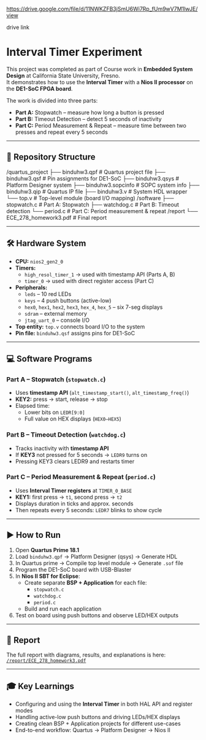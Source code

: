 https://drive.google.com/file/d/11NWKZFB3jSmU6Wi7Rp_fUm9wV7M1lwJE/view

drive link


# Interval Timer Experiment

This project was completed as part of Course work in **Embedded System Design** at California State University, Fresno.  
It demonstrates how to use the **Interval Timer** with a **Nios II processor** on the **DE1-SoC FPGA board**.  

The work is divided into three parts:
- **Part A:** Stopwatch – measure how long a button is pressed  
- **Part B:** Timeout Detection – detect 5 seconds of inactivity  
- **Part C:** Period Measurement & Repeat – measure time between two presses and repeat every 5 seconds  

---

## 📂 Repository Structure

/quartus_project
├── binduhw3.qpf # Quartus project file
├── binduhw3.qsf # Pin assignments for DE1-SoC
├── binduhw3.qsys # Platform Designer system
├── binduhw3.sopcinfo # SOPC system info
├── binduhw3.qip # Quartus IP file
├── binduhw3.v # System HDL wrapper
└── top.v # Top-level module (board I/O mapping)
/software
├── stopwatch.c # Part A: Stopwatch
├── watchdog.c # Part B: Timeout detection
└── period.c # Part C: Period measurement & repeat
/report
└── ECE_278_homework3.pdf # Final report


---

## 🛠 Hardware System

- **CPU:** `nios2_gen2_0`  
- **Timers:**  
  - `high_resol_timer_1` → used with timestamp API (Parts A, B)  
  - `timer_0` → used with direct register access (Part C)  
- **Peripherals:**  
  - `leds` – 10 red LEDs  
  - `keys` – 4 push buttons (active-low)  
  - `hex0`, `hex1`, `hex2`, `hex3`, `hex_4`, `hex_5` – six 7-seg displays  
  - `sdram` – external memory  
  - `jtag_uart_0` – console I/O  
- **Top entity:** `top.v` connects board I/O to the system  
- **Pin file:** `binduhw3.qsf` assigns pins for DE1-SoC  

---

## 💻 Software Programs

### Part A – Stopwatch (`stopwatch.c`)
- Uses **timestamp API** (`alt_timestamp_start()`, `alt_timestamp_freq()`)  
- **KEY2:** press → start, release → stop  
- Elapsed time:  
  - Lower bits on `LEDR[9:0]`  
  - Full value on HEX displays (`HEX0–HEX5`)  

### Part B – Timeout Detection (`watchdog.c`)
- Tracks inactivity with **timestamp API**  
- If **KEY3** not pressed for 5 seconds → `LEDR9` turns on  
- Pressing KEY3 clears LEDR9 and restarts timer  

### Part C – Period Measurement & Repeat (`period.c`)
- Uses **Interval Timer registers** at `TIMER_0_BASE`  
- **KEY1:** first press → `t1`, second press → `t2`  
- Displays duration in ticks and approx. seconds  
- Then repeats every 5 seconds: `LEDR7` blinks to show cycle  

---

## ▶️ How to Run

1. Open **Quartus Prime 18.1**  
2. Load `binduhw3.qpf` → Platform Designer (qsys) →  Generate HDL
3. In Quartus prime → Compile top level module → Generate `.sof` file  
4. Program the DE1-SoC board with USB-Blaster
5. In **Nios II SBT for Eclipse**:  
   - Create separate **BSP + Application** for each file:  
     - `stopwatch.c`  
     - `watchdog.c`  
     - `period.c`  
   - Build and run each application  
6. Test on board using push buttons and observe LED/HEX outputs  

---
## 📑 Report

The full report with diagrams, results, and explanations is here:  
[`/report/ECE_278_homework3.pdf`](report/ECE_278_homework3.pdf)

---

## 🎓 Key Learnings

- Configuring and using the **Interval Timer** in both HAL API and register modes  
- Handling active-low push buttons and driving LEDs/HEX displays  
- Creating clean BSP + Application projects for different use-cases  
- End-to-end workflow: Quartus → Platform Designer → Nios II  


